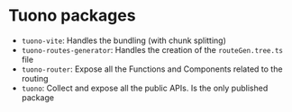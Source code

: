 # Tuono packages

- `tuono-vite`: Handles the bundling (with chunk splitting)
- `tuono-routes-generator`: Handles the creation of the `routeGen.tree.ts` file
- `tuono-router`: Expose all the Functions and Components related to the routing
- `tuono`: Collect and expose all the public APIs. Is the only published package
